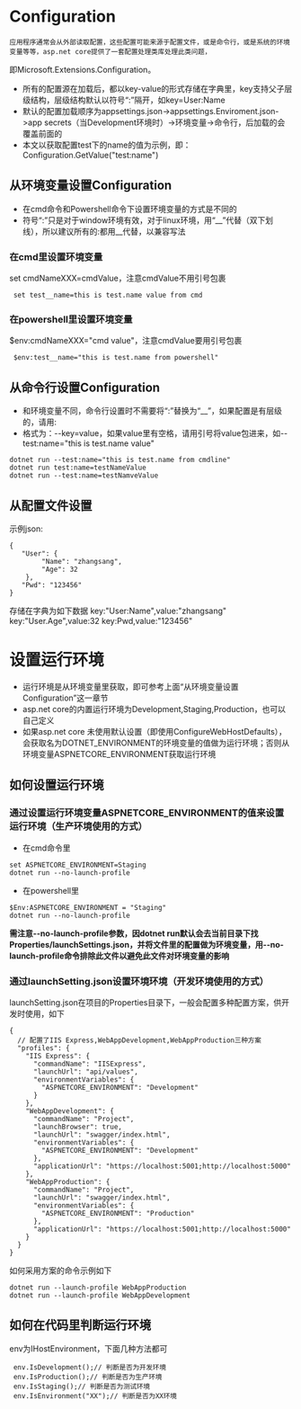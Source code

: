 ﻿# Configuration
    应用程序通常会从外部读取配置，这些配置可能来源于配置文件，或是命令行，或是系统的环境变量等等，asp.net core提供了一套配置处理类库处理此类问题，
即Microsoft.Extensions.Configuration。
* 所有的配置源在加载后，都以key-value的形式存储在字典里，key支持父子层级结构，层级结构默认以符号“:”隔开，如key=User:Name
* 默认的配置加载顺序为appsettings.json->appsettings.Enviroment.json->app secrets（当Development环境时）->环境变量->命令行，后加载的会覆盖前面的
* 本文以获取配置test下的name的值为示例，即：Configuration.GetValue<string>("test:name")
## 从环境变量设置Configuration
* 在cmd命令和Powershell命令下设置环境变量的方式是不同的
* 符号“:”只是对于window环境有效，对于linux环境，用“__”代替（双下划线），所以建议所有的:都用__代替，以兼容写法
### 在cmd里设置环境变量
set cmdNameXXX=cmdValue，注意cmdValue不用引号包裹
```
 set test__name=this is test.name value from cmd
```

### 在powershell里设置环境变量
$env:cmdNameXXX="cmd value"，注意cmdValue要用引号包裹
```
 $env:test__name="this is test.name from powershell"
```

## 从命令行设置Configuration
* 和环境变量不同，命令行设置时不需要将“:”替换为“__”，如果配置是有层级的，请用:
* 格式为：--key=value，如果value里有空格，请用引号将value包进来，如--test:name="this is test.name value"
```
dotnet run --test:name="this is test.name from cmdline"
dotnet run test:name=testNameValue
dotnet run --test:name=testNamveValue
```
## 从配置文件设置
示例json:
```
{
   "User": {
        "Name": "zhangsang",
        "Age": 32
    },
   "Pwd": "123456"
}
```
存储在字典为如下数据
key:"User:Name",value:"zhangsang"
key:"User.Age",value:32
key:Pwd,value:"123456"



# 设置运行环境
* 运行环境是从环境变量里获取，即可参考上面“从环境变量设置Configuration”这一章节
* asp.net core的内置运行环境为Development,Staging,Production，也可以自己定义
* 如果asp.net core 未使用默认设置（即使用ConfigureWebHostDefaults），会获取名为DOTNET_ENVIRONMENT的环境变量的值做为运行环境；否则从环境变量ASPNETCORE_ENVIRONMENT获取运行环境

## 如何设置运行环境

### 通过设置运行环境变量ASPNETCORE_ENVIRONMENT的值来设置运行环境（生产环境使用的方式）
* 在cmd命令里
```
set ASPNETCORE_ENVIRONMENT=Staging
dotnet run --no-launch-profile
```
* 在powershell里
```
$Env:ASPNETCORE_ENVIRONMENT = "Staging"
dotnet run --no-launch-profile
```
**需注意--no-launch-profile参数，因dotnet run默认会去当前目录下找Properties/launchSettings.json，并将文件里的配置做为环境变量，用--no-launch-profile命令排除此文件以避免此文件对环境变量的影响**

### 通过launchSetting.json设置环境环境（开发环境使用的方式）
launchSetting.json在项目的Properties目录下，一般会配置多种配置方案，供开发时使用，如下
```
{
  // 配置了IIS Express,WebAppDevelopment,WebAppProduction三种方案
  "profiles": {
    "IIS Express": {
      "commandName": "IISExpress",
      "launchUrl": "api/values",
      "environmentVariables": {
        "ASPNETCORE_ENVIRONMENT": "Development"
      }
    },
    "WebAppDevelopment": {
      "commandName": "Project",
      "launchBrowser": true,
      "launchUrl": "swagger/index.html",
      "environmentVariables": {
        "ASPNETCORE_ENVIRONMENT": "Development"
      },
      "applicationUrl": "https://localhost:5001;http://localhost:5000"
    },
    "WebAppProduction": {
      "commandName": "Project",
      "launchUrl": "swagger/index.html",
      "environmentVariables": {
        "ASPNETCORE_ENVIRONMENT": "Production"
      },
      "applicationUrl": "https://localhost:5001;http://localhost:5000"
    }
  }
}
```
如何采用方案的命令示例如下
```
dotnet run --launch-profile WebAppProduction
dotnet run --launch-profile WebAppDevelopment
```


## 如何在代码里判断运行环境
env为IHostEnvironment，下面几种方法都可
```
 env.IsDevelopment();// 判断是否为开发环境
 env.IsProduction();// 判断是否为生产环境
 env.IsStaging();// 判断是否为测试环境
 env.IsEnvironment("XX");// 判断是否为XX环境
```

